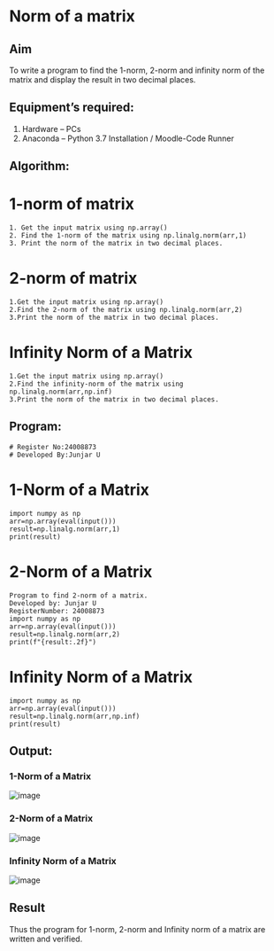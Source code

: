 # Norm of a matrix
## Aim
To write a program to find the 1-norm, 2-norm and infinity norm of the matrix and display the result in two decimal places.
## Equipment’s required:
1.	Hardware – PCs
2.	Anaconda – Python 3.7 Installation / Moodle-Code Runner
## Algorithm:

# 1-norm of matrix
    1. Get the input matrix using np.array()   
    2. Find the 1-norm of the matrix using np.linalg.norm(arr,1)
	3. Print the norm of the matrix in two decimal places.


# 2-norm of matrix
	1.Get the input matrix using np.array()   
    2.Find the 2-norm of the matrix using np.linalg.norm(arr,2)
	3.Print the norm of the matrix in two decimal places.

# Infinity Norm of a Matrix 
    1.Get the input matrix using np.array()   
    2.Find the infinity-norm of the matrix using np.linalg.norm(arr,np.inf)
	3.Print the norm of the matrix in two decimal places.

    

## Program:
```
# Register No:24008873
# Developed By:Junjar U
```
# 1-Norm of a Matrix
```
import numpy as np
arr=np.array(eval(input()))
result=np.linalg.norm(arr,1)
print(result)

```
# 2-Norm of a Matrix
```
Program to find 2-norm of a matrix.
Developed by: Junjar U
RegisterNumber: 24008873
import numpy as np
arr=np.array(eval(input()))
result=np.linalg.norm(arr,2)
print(f"{result:.2f}")

```
# Infinity Norm of a Matrix

```
import numpy as np
arr=np.array(eval(input()))
result=np.linalg.norm(arr,np.inf)
print(result)

```
## Output:
### 1-Norm of a Matrix

![image](https://github.com/user-attachments/assets/0b3cb4d9-48a6-4531-ab1e-0e5b6898289b)

### 2-Norm of a Matrix

![image](https://github.com/user-attachments/assets/5a3db68f-82b6-47e1-bbd3-87f227e66907)

### Infinity Norm of a Matrix

![image](https://github.com/user-attachments/assets/f69c0fec-9b3e-43a3-b927-094f908beb7b)

## Result
Thus the program for 1-norm, 2-norm and Infinity norm of a matrix are written and verified.
